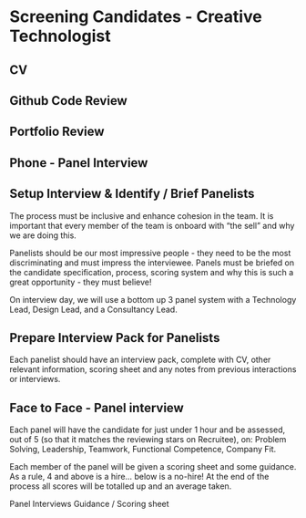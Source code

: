 # Screening Candidates - Creative Technologist

## CV

## Github Code Review 

## Portfolio Review 

## Phone - Panel Interview

## Setup Interview & Identify / Brief Panelists
The process must be inclusive and enhance cohesion in the team. It is important that every member of the team is onboard with “the sell” and why we are doing this. 

Panelists should be our most impressive people - they need to be the most discriminating and must impress the interviewee. Panels must be briefed on the candidate specification, process, scoring system and why this is such a great opportunity - they must believe! 

On interview day, we will use a bottom up 3 panel system with a Technology Lead, Design Lead, and a Consultancy Lead.

## Prepare Interview Pack for Panelists
Each panelist should have an interview pack, complete with CV, other relevant information, scoring sheet and any notes from previous interactions or interviews. 

## Face to Face - Panel interview
Each panel will have the candidate for just under 1 hour and be assessed, out of 5 (so that it matches the reviewing stars on Recruitee), on: Problem Solving, Leadership, Teamwork, Functional Competence, Company Fit. 

Each member of the panel will be given a scoring sheet and some guidance. As a rule, 4 and above is a hire… below is a no-hire! At the end of the process all scores will be totalled up and an average taken. 

Panel Interviews Guidance / Scoring sheet
